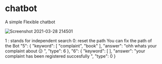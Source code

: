 # chatbot
A simple Flexible chatbot 

![Screenshot 2021-03-28 214501](https://user-images.githubusercontent.com/58332892/112759121-38653c80-900f-11eb-9bd8-d0cdedf3dc03.jpg)

 
1 : stands for independent search
0: reset the path
You can fix the path of the Bot
 "5": {
        "keyword": [ "complaint", "book" ],
        "answer": "ohh whats your complaint about 😕 ",
        "type": 6
    },
    "6": {
        "keyword": [   ],
        "answer": "your complaint has been registered succesfully  ",
        "type": 0
    }
